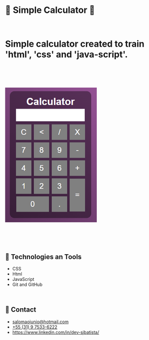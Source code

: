 # 📇 Simple Calculator 📇

</br>

<h1>

Simple calculator created to train 'html', 'css' and 'java-script'.

</br>

![preview](./.github/calculator.png)


</br>

## 🚀 Technologies an Tools

- CSS
- Html
- JavaScript
- Git and GitHub

</br>

## 📲 Contact

- salomaojunio@hotmail.com
- [+55 (31) 9 7533-6222](https://api.whatsapp.com/send?phone=5531975336222&text=Ol%C3%A1%20!%20Encontrei%20seu%20contato%20no%20GitHub%20!)
- https://www.linkedin.com/in/dev-sjbatista/
